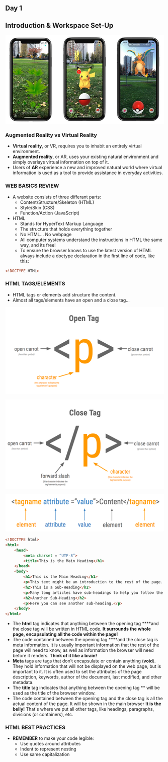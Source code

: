 ## Day 1
## Introduction & Workspace Set-Up

![Pokemon Go!](../img/pokemongo.jpg)

### Augmented Reality vs Virtual Reality
* **Virtual reality**, or VR, requires you to inhabit an entirely virtual environment.
* **Augmented reality**, or AR, uses your existing natural environment and simply overlays virtual information on top of it. 
* Users of **AR** experience a new and improved natural world where virtual information is used as a tool to provide assistance in everyday activities.

### WEB BASICS REVIEW
* A website consists of three differant parts:
    * Content/Structure/Skeleton (HTML)
    * Style/Skin (CSS)
    * Function/Action (JavaScript)
* HTML 
    * Stands for HyperText Markup Language
    * The structure that holds everything together
    * No HTML... No webpage
    * All computer systems understand the instructions in HTML the same way, and its free!
    * To ensure the browser knows to use the latest version of HTML always include a doctype declaration in the first line of code, like this:

```html
<!DOCTYPE HTML>
```

### HTML TAGS/ELEMENTS
* HTML tags or elements add structure the content.
* Almost all tags/elements have an open and a close tag...

![HTML Open Tag](../img/open.png)

![HTML Close Tag](../img/close.png)

![HTML attribute](../img/attribute.png)

```html
<!DOCTYPE html>
<html>
    <head>
        <meta charset = “UTF-8”>
        <title>This is the Main Heading</h1>
    </head>
    <body>
        <h1>This is the Main Heading</h1>
        <p>This text might be an introduction to the rest of the page. And if the page is a long one it might be split up into several sub-headings.</p> 
        <h2>This is a Sub-Heading</h2>
        <p>Many long articles have sub-headings to help you follow the structure of what is being written. There may even be sub-sub-headings (or lower-level headings).</p> 
        <h2>Another Sub-Heading</h2>
        <p>Here you can see another sub-heading.</p> 
    </body>
</html> 
```

* The **html** tag indicates that anything between the opening tag **<html>**and the close tag **</html>** will be written in HTML code. **It surrounds the whole page, encapsulating all the code within the page!**
* The code contained between the opening tag **<head>**and the close tag **</head>** is meta information. It is usually important information that the rest of the page will need to know, as well as information the browser will need before it renders. **Think of it like a brain!**
* **Meta** tags are tags that don’t encapsulate or contain anything (**void**). They hold information that will not be displayed on the web page, but is important to it. It is often used to set the attributes of the page description, keywords, author of the document, last modified, and other metadata. 
* The **title** tag indicates that anything between the opening tag **<title>**and the close tag **</title>** will be used as the title of the browser window. 
* The code contained between the opening tag **<body>** and the close tag **</body>** is all the actual content of the page. It will be shown in the main browser **It is the belly!** That's where we put all other tags, like headings, paragraphs, divisions (or containers), etc.

### HTML BEST PRACTICES
* **REMEMBER** to make your code legible:
    * Use quotes around attributes
    * Indent to represent nesting
    * Use same capitalization


